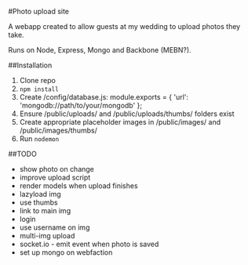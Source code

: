 #Photo upload site

A webapp created to allow guests at my wedding to upload photos they take.

Runs on Node, Express, Mongo and Backbone (MEBN?).

##Installation

1. Clone repo
2. `npm install`
3. Create /config/database.js:
    module.exports = {
        'url': 'mongodb://path/to/your/mongodb'
    };
4. Ensure /public/uploads/ and /public/uploads/thumbs/ folders exist
5. Create appropriate placeholder images in /public/images/ and /public/images/thumbs/
6. Run `nodemon`

##TODO

- show photo on change
- improve upload script
- render models when upload finishes
- lazyload img
- use thumbs
- link to main img
- login
- use username on img
- multi-img upload
- socket.io - emit event when photo is saved
- set up mongo on webfaction